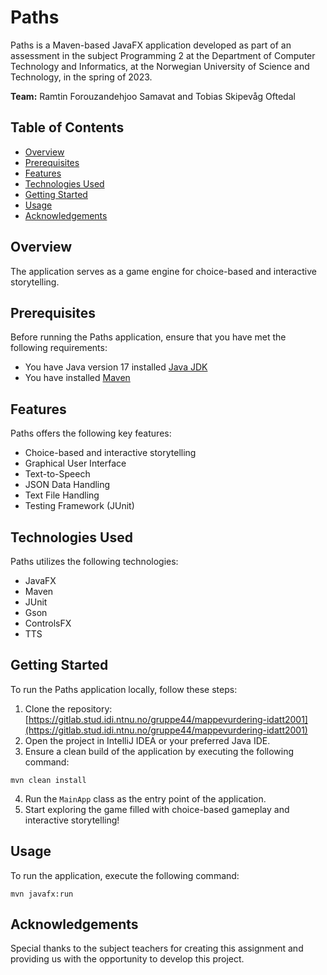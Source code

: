 # Paths

Paths is a Maven-based JavaFX application developed as part of an assessment in the subject Programming 2 at the Department of Computer Technology and Informatics, at the Norwegian University of Science and Technology, in the spring of 2023.

**Team:** Ramtin Forouzandehjoo Samavat and Tobias Skipevåg Oftedal


## Table of Contents

- [Overview](#overview)
- [Prerequisites](#prerequisites)
- [Features](#features)
- [Technologies Used](#technologies-used)
- [Getting Started](#getting-started)
- [Usage](#usage)
- [Acknowledgements](#acknowledgements)


## Overview

The application serves as a game engine for choice-based and interactive storytelling.


## Prerequisites

Before running the Paths application, ensure that you have met the following requirements:

- You have Java version 17 installed [Java JDK](https://www.oracle.com/java/technologies/downloads/)
- You have installed [Maven](https://maven.apache.org/download.cgi)


## Features

Paths offers the following key features:

- Choice-based and interactive storytelling
- Graphical User Interface
- Text-to-Speech
- JSON Data Handling
- Text File Handling 
- Testing Framework (JUnit)


## Technologies Used

Paths utilizes the following technologies:

- JavaFX
- Maven
- JUnit
- Gson
- ControlsFX
- TTS


## Getting Started

To run the Paths application locally, follow these steps:

1. Clone the repository: [https://gitlab.stud.idi.ntnu.no/gruppe44/mappevurdering-idatt2001](https://gitlab.stud.idi.ntnu.no/gruppe44/mappevurdering-idatt2001)
2. Open the project in IntelliJ IDEA or your preferred Java IDE.
3. Ensure a clean build of the application by executing the following command: 
```
mvn clean install
```
4. Run the `MainApp` class as the entry point of the application.
5. Start exploring the game filled with choice-based gameplay and interactive storytelling!


## Usage
To run the application, execute the following command:
```
mvn javafx:run
```

## Acknowledgements

Special thanks to the subject teachers for creating this assignment and providing us with the opportunity to develop this project.


